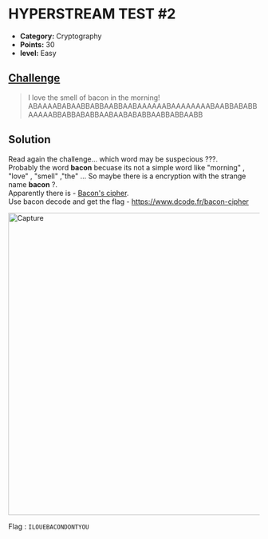 # HYPERSTREAM TEST #2

* **Category:** Cryptography
* **Points:** 30
* **level:** Easy

## [Challenge](https://ctflearn.com/problems/443)

> I love the smell of bacon in the morning!
> ABAAAABABAABBABBAABBAABAAAAAABAAAAAAAABAABBABABBAAAAABBABBABABBAABAABABABBAABBABBAABB

## Solution
Read again the challenge... which word may be suspecious ???.\
Probably the word **bacon** becuase its not a simple word like "morning" , "love" , "smell" ,"the" ...
So maybe there is a encryption with the strange name **bacon** ?.\
Apparently there is - [Bacon's cipher](https://en.wikipedia.org/wiki/Bacon%27s_cipher).\
Use bacon decode and get the flag - https://www.dcode.fr/bacon-cipher

<img width="605" alt="Capture" src="https://user-images.githubusercontent.com/57364083/69013246-a2cf8c80-0986-11ea-812e-29b8d996fa98.PNG">

Flag : ```ILOUEBACONDONTYOU```

